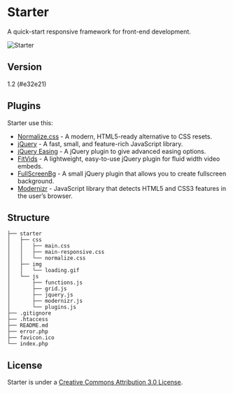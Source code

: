 Starter
=======

A quick-start responsive framework for front-end development.

![Starter](http://file.setetres.st/img/starter-header.gif?raw=true)

Version
-------

1.2 (#e32e21)

Plugins
-------

Starter use this:

* [Normalize.css] - A modern, HTML5-ready alternative to CSS resets.
* [jQuery] - A fast, small, and feature-rich JavaScript library.
* [jQuery Easing] - A jQuery plugin to give advanced easing options.
* [FitVids] - A lightweight, easy-to-use jQuery plugin for fluid width video embeds.
* [FullScreenBg] - A small jQuery plugin that allows you to create fullscreen background.
* [Modernizr] - JavaScript library that detects HTML5 and CSS3 features in the user’s browser.

Structure
---------

```
├── starter
│   ├── css
│   │   ├── main.css
│   │   ├── main-responsive.css
│   │   └── normalize.css
│   ├── img
│   │   └── loading.gif
│   └── js
│       ├── functions.js
│       ├── grid.js
│       ├── jquery.js
│       ├── modernizr.js
│       └── plugins.js
├── .gitignore
├── .htaccess
├── README.md
├── error.php
├── favicon.ico
└── index.php
```

License
-------

Starter is under a [Creative Commons Attribution 3.0 License].

[Normalize.css]: http://github.com/necolas/normalize.css
[jQuery]: http://github.com/jquery/jquery
[jQuery Easing]: http://github.com/gdsmith/jquery.easing
[FitVids]: http://github.com/davatron5000/FitVids.js
[FullScreenBg]: http://github.com/Gaya/Fullscreen-Background-jQuery-plugin
[Modernizr]: http://github.com/Modernizr/Modernizr
[Creative Commons Attribution 3.0 License]: http://creativecommons.org/licenses/by/3.0